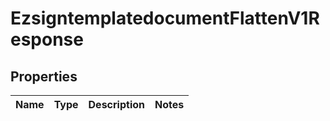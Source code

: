 
# EzsigntemplatedocumentFlattenV1Response

## Properties
| Name | Type | Description | Notes |
| ------------ | ------------- | ------------- | ------------- |




